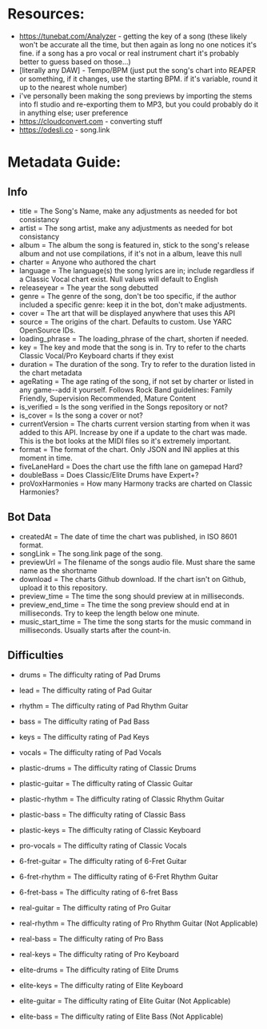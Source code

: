 # Resources:
- https://tunebat.com/Analyzer - getting the key of a song (these likely won't be accurate all the time, but then again as long no one notices it's fine. if a song has a pro vocal or real instrument chart it's probably better to guess based on those...)
- \[literally any DAW\] - Tempo/BPM (just put the song's chart into REAPER or something, if it changes, use the starting BPM. if it's variable, round it up to the nearest whole number)
- i've personally been making the song previews by importing the stems into fl studio and re-exporting them to MP3, but you could probably do it in anything else; user preference
- https://cloudconvert.com - converting stuff
- https://odesli.co - song.link

# Metadata Guide:
## Info
- title = The Song's Name, make any adjustments as needed for bot consistancy
- artist = The song artist,  make any adjustments as needed for bot consistancy
- album = The album the song is featured in, stick to the song's release album and not use compilations, if it's not in a album, leave this null
- charter = Anyone who authored the chart
- language = The language(s) the song lyrics are in; include regardless if a Classic Vocal chart exist. Null values will default to English
- releaseyear = The year the song debutted
- genre = The genre of the song, don't be too specific, if the author included a specific genre: keep it in the bot, don't make adjustments.
- cover = The art that will be displayed anywhere that uses this API
- source = The origins of the chart. Defaults to custom. Use YARC OpenSource IDs.
- loading_phrase = The loading_phrase of the chart, shorten if needed.
- key = The key and mode that the song is in. Try to refer to the charts Classic Vocal/Pro Keyboard charts if they exist
- duration = The duration of the song. Try to refer to the duration listed in the chart metadata
- ageRating = The age rating of the song, if not set by charter or listed in any game--add it yourself. Follows Rock Band guidelines: Family Friendly, Supervision Recommended, Mature Content
- is_verified = Is the song verified in the Songs repository or not?
- is_cover = Is the song a cover or not?
- currentVersion = The charts current version starting from when it was added to this API. Increase by one if a update to the chart was made. This is the bot looks at the MIDI files so it's extremely important.
- format = The format of the chart. Only JSON and INI applies at this moment in time.
- fiveLaneHard = Does the chart use the fifth lane on gamepad Hard?
- doubleBass = Does Classic/Elite Drums have Expert+?
- proVoxHarmonies = How many Harmony tracks are charted on Classic Harmonies?
## Bot Data
- createdAt = The date of time the chart was published, in ISO 8601 format.
- songLink = The song.link page of the song.
- previewUrl = The filename of the songs audio file. Must share the same name as the shortname
- download = The charts Github download. If the chart isn't on Github, upload it to this repository.
- preview_time = The time the song should preview at in milliseconds.
- preview_end_time = The time the song preview should end at in milliseconds. Try to keep the length below one minute.
- music_start_time = The time the song starts for the music command in milliseconds. Usually starts after the count-in.
## Difficulties
- drums = The difficulty rating of Pad Drums
- lead = The difficulty rating of Pad Guitar
- rhythm = The difficulty rating of Pad Rhythm Guitar
- bass = The difficulty rating of Pad Bass
- keys = The difficulty rating of Pad Keys
- vocals = The difficulty rating of Pad Vocals

- plastic-drums = The difficulty rating of Classic Drums
- plastic-guitar = The difficulty rating of Classic Guitar
- plastic-rhythm = The difficulty rating of Classic Rhythm Guitar
- plastic-bass = The difficulty rating of Classic Bass
- plastic-keys = The difficulty rating of Classic Keyboard
- pro-vocals = The difficulty rating of Classic Vocals

- 6-fret-guitar = The difficulty rating of 6-Fret Guitar
- 6-fret-rhythm = The difficulty rating of 6-Fret Rhythm Guitar
- 6-fret-bass = The difficulty rating of 6-fret Bass

- real-guitar = The difficulty rating of Pro Guitar
- real-rhythm = The difficulty rating of Pro Rhythm Guitar (Not Applicable)
- real-bass = The difficulty rating of Pro Bass
- real-keys = The difficulty rating of Pro Keyboard

- elite-drums = The difficulty rating of Elite Drums
- elite-keys = The difficulty rating of Elite Keyboard
- elite-guitar = The difficulty rating of Elite Guitar (Not Applicable)
- elite-bass = The difficulty rating of Elite Bass (Not Applicable)
